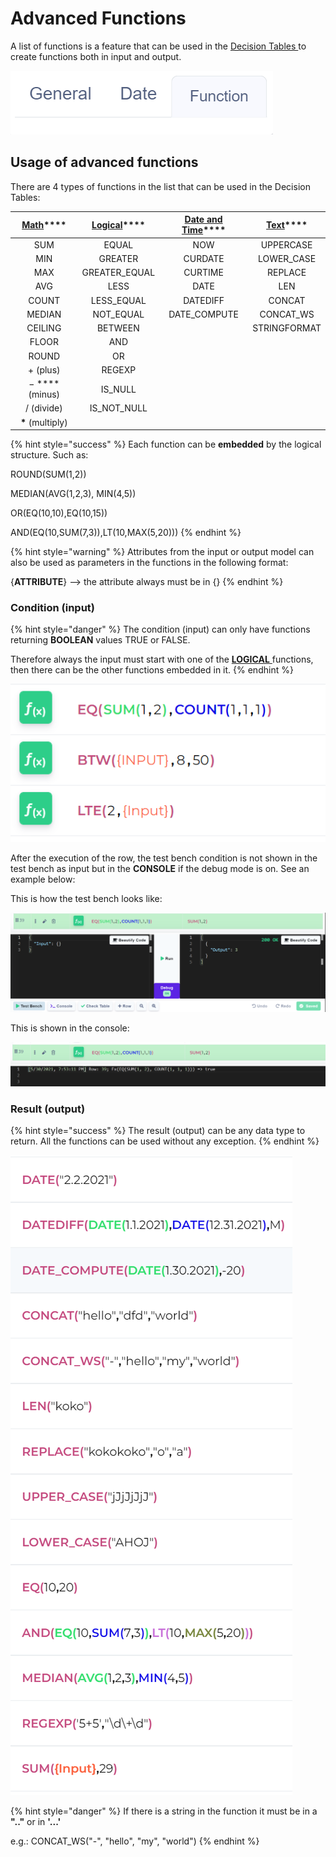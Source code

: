 # Advanced Functions

A list of functions is a feature that can be used in the [Decision Tables ](../decision-table-designer.md)to create functions both in input and output.

![](<../../.gitbook/assets/image (135).png>)

## Usage of advanced functions

There are 4 types of functions in the list that can be used in the Decision Tables:

| [**Math**](math.md)\*\*\*\* | [**Logical**](logical.md)\*\*\*\* | [**Date and Time**](date-and-time.md)\*\*\*\* | [**Text**](text.md)\*\*\*\* |
| :-------------------------: | :-------------------------------: | :-------------------------------------------: | :-------------------------: |
|             SUM             |               EQUAL               |                      NOW                      |          UPPERCASE          |
|             MIN             |              GREATER              |                    CURDATE                    |         LOWER\_CASE         |
|             MAX             |           GREATER\_EQUAL          |                    CURTIME                    |           REPLACE           |
|             AVG             |                LESS               |                      DATE                     |             LEN             |
|            COUNT            |            LESS\_EQUAL            |                    DATEDIFF                   |            CONCAT           |
|            MEDIAN           |             NOT\_EQUAL            |                 DATE\_COMPUTE                 |          CONCAT\_WS         |
|           CEILING           |              BETWEEN              |                                               |         STRINGFORMAT        |
|            FLOOR            |                AND                |                                               |                             |
|            ROUND            |                 OR                |                                               |                             |
|           + (plus)          |               REGEXP              |                                               |                             |
|      − \*\*\*\* (minus)     |              IS\_NULL             |                                               |                             |
|          / (divide)         |           IS\_NOT\_NULL           |                                               |                             |
|      **\*** (multiply)      |                                   |                                               |                             |

{% hint style="success" %}
Each function can be **embedded** by the logical structure. Such as:

ROUND(SUM(1,2))

MEDIAN(AVG(1,2,3), MIN(4,5))

OR(EQ(10,10),EQ(10,15))

AND(EQ(10,SUM(7,3)),LT(10,MAX(5,20)))
{% endhint %}

{% hint style="warning" %}
Attributes from the input or output model can also be used as parameters in the functions in the following format:

{**ATTRIBUTE**} --> the attribute always must be in {}
{% endhint %}

### Condition (input)

{% hint style="danger" %}
The condition (input) can only have functions returning **BOOLEAN** values TRUE or FALSE.

Therefore always the input must start with one of the [**LOGICAL** ](logical.md)functions, then there can be the other functions embedded in it.
{% endhint %}

![Example of how the input must be.](<../../.gitbook/assets/image (136).png>)

After the execution of the row, the test bench condition is not shown in the test bench as input but in the **CONSOLE** if the debug mode is on. See an example below:

This is how the test bench looks like:

![](<../../.gitbook/assets/image (138).png>)

This is shown in the console:

![](<../../.gitbook/assets/image (137).png>)

### Result (output)

{% hint style="success" %}
The result (output) can be any data type to return. All the functions can be used without any exception.
{% endhint %}

![](../../.gitbook/assets/func.PNG)

{% hint style="danger" %}
If there is a string in the function it must be in a **".."** or in **'...'**

e.g.: CONCAT\_WS("-", "hello", "my", "world")
{% endhint %}
